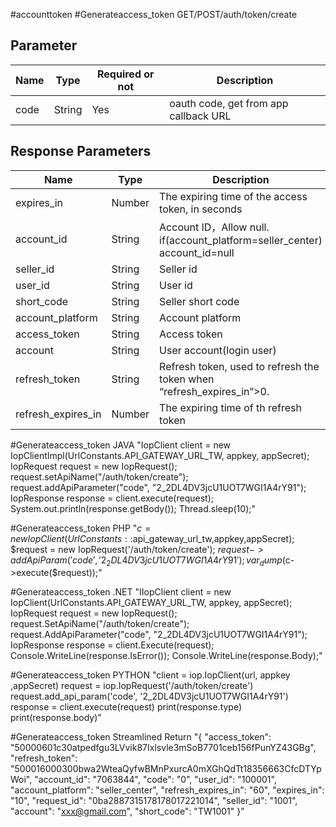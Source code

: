 #accounttoken 
#Generateaccess_token
GET/POST/auth/token/create
## Parameter

| Name | Type   | Required or not | Description                           |
| ---- | ------ | --------------- | ------------------------------------- |
| code | String | Yes             | oauth code, get from app callback URL |

## Response Parameters

| Name               | Type   | Description                                                               |
| ------------------ | ------ | ------------------------------------------------------------------------- |
| expires_in         | Number | The expiring time of the access token, in seconds                         |
| account_id         | String | Account ID，Allow null. if(account_platform=seller_center) account_id=null |
| seller_id          | String | Seller id                                                                 |
| user_id            | String | User id                                                                   |
| short_code         | String | Seller short code                                                         |
| account_platform   | String | Account platform                                                          |
| access_token       | String | Access token                                                              |
| account            | String | User account(login user)                                                  |
| refresh_token      | String | Refresh token, used to refresh the token when “refresh_expires_in”>0.     |
| refresh_expires_in | Number | The expiring time of th refresh token                                     |
 #Generateaccess_token JAVA
"IopClient client = new IopClientImpl(UrlConstants.API_GATEWAY_URL_TW, appkey, appSecret); IopRequest request = new IopRequest(); request.setApiName("/auth/token/create"); request.addApiParameter("code", "2_2DL4DV3jcU1UOT7WGI1A4rY91"); IopResponse response = client.execute(request); System.out.println(response.getBody()); Thread.sleep(10);"

#Generateaccess_token PHP
"$c = new IopClient(UrlConstants::$api_gateway_url_tw,appkey,appSecret); $request = new IopRequest('/auth/token/create'); $request->addApiParam('code','2_2DL4DV3jcU1UOT7WGI1A4rY91'); var_dump($c->execute($request));"

#Generateaccess_token .NET
"IIopClient client = new IopClient(UrlConstants.API_GATEWAY_URL_TW, appkey, appSecret); IopRequest request = new IopRequest(); request.SetApiName("/auth/token/create"); request.AddApiParameter("code", "2_2DL4DV3jcU1UOT7WGI1A4rY91"); IopResponse response = client.Execute(request); Console.WriteLine(response.IsError()); Console.WriteLine(response.Body);"

#Generateaccess_token PYTHON
"client = iop.IopClient(url, appkey ,appSecret) request = iop.IopRequest('/auth/token/create') request.add_api_param('code', '2_2DL4DV3jcU1UOT7WGI1A4rY91') response = client.execute(request) print(response.type) print(response.body)"

#Generateaccess_token Streamlined Return
"{ "access_token": "50000601c30atpedfgu3LVvik87Ixlsvle3mSoB7701ceb156fPunYZ43GBg", "refresh_token": "500016000300bwa2WteaQyfwBMnPxurcA0mXGhQdTt18356663CfcDTYpWoi", "account_id": "7063844", "code": "0", "user_id": "100001", "account_platform": "seller_center", "refresh_expires_in": "60", "expires_in": "10", "request_id": "0ba2887315178178017221014", "seller_id": "1001", "account": "xxx@gmail.com", "short_code": "TW1001" }"


